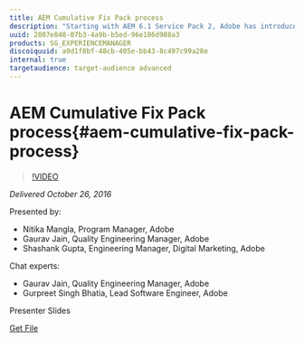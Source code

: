 ```yaml
---
title: AEM Cumulative Fix Pack process
description: "Starting with AEM 6.1 Service Pack 2, Adobe has introduced a single delivery model for releasing fixes. Instead of releasing hot fixes for single issues, Cumulative Fix Pack (CFP) will be released every month, which is an aggregator content package for multiple hot fixes. CFPs will have the following advantages over single hotfix releases:      Increased quality assurance     Simplified installation (User installs a CFP as a single package that has no dependencies, except for the latest service pack)     Cumulative in nature (for example, CFP 3 contains fixes for CFP2 and CFP1)"
uuid: 2807e848-07b3-4a9b-b5ed-96e186d988a3
products: SG_EXPERIENCEMANAGER
discoiquuid: a9d1f8bf-48cb-405e-bb43-8c497c99a28e
internal: true
targetaudience: target-audience advanced
---
```


# AEM Cumulative Fix Pack process{#aem-cumulative-fix-pack-process}

>[!VIDEO](https://video.tv.adobe.com/v/19681/?quality=9)

*Delivered October 26, 2016*

Presented by:

* Nitika Mangla, Program Manager, Adobe
* Gaurav Jain, Quality Engineering Manager, Adobe
* Shashank Gupta, Engineering Manager, Digital Marketing, Adobe

Chat experts:

* Gaurav Jain, Quality Engineering Manager, Adobe
* Gurpreet Singh Bhatia, Lead Software Engineer, Adobe

Presenter Slides

[Get File](assets/granite-gems-cfpprocess10262016.pdf)
